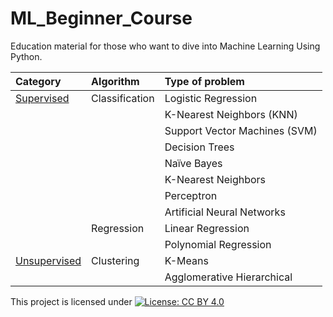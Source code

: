 # ML_Beginner_Course
Education material for those who want to dive into Machine Learning Using Python.

| Category     | Algorithm     | Type of problem |
| :------------- | :------------- | :----------------|
| [Supervised]()          | Classification  | Logistic Regression|
|                                                                                               |   | K-Nearest Neighbors (KNN)|
|                                                                                               |   | Support Vector Machines (SVM)|
|                                                                                               |   | Decision Trees|
|                                                                                               |   | Naïve Bayes|
|                                                                                               |   | K-Nearest Neighbors|
|                                                                                               |   | Perceptron|
|                                                                                               |   | Artificial Neural Networks|
|                                                                                               | Regression  | Linear Regression|
|                                                                                               |   | Polynomial Regression|
| [Unsupervised]()          | Clustering  | K-Means|
|                           |   | Agglomerative Hierarchical|



This project is licensed under
 [![License: CC BY 4.0](https://img.shields.io/badge/License-CC%20BY%204.0-lightgrey.svg)](https://creativecommons.org/licenses/by/4.0/)
